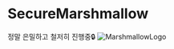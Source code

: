# SecureMarshmallow
정말 은밀하고 철저히 진행중🔒
![MarshmallowLogo](https://user-images.githubusercontent.com/102890390/211129595-42830602-06f6-4869-94ce-fbf1de73562e.png)
